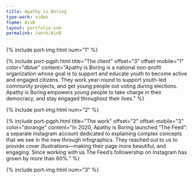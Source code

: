 ```yaml
---
title: Apathy is Boring
type-work: video
fname: AisB
layout: portfolio-sub
permalink: /work/AisB
---
```


{% include port-img.html num="1" %}

{% include port-pgph.html title="The client" offset="3" offset-mobile="1" color="dblue" content="Apathy is Boring is a national non-profit organization whose goal is to support and educate youth to become active and engaged citizens. They work year-round to support youth-led community projects, and get young people out voting during elections. Apathy is Boring empowers young people to take charge in their democracy, and stay engaged throughout their lives." %}

{% include port-img.html num="2" %}

{% include port-pgph.html title="The work" offset="2" offset-mobile="3" color="dorange" content="In 2020, Apathy is Boring launched &#8220;The Feed&#8221;: a separate instagram account dedicated to explaining complex concepts that we see in the new through infographics. They reached out to us to provide cover illustrations—making their page more beautiful, and engaging. Since working with us The Feed’s followership on Instagram has grown by more than 60%." %}

{% include port-img.html num="3" %}
